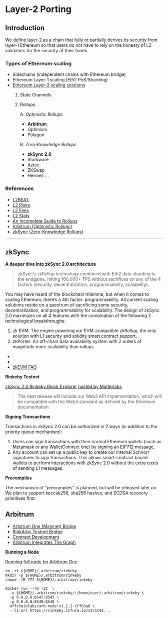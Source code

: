 # Layer-2 Porting

## Introduction

We define layer-2 as a chain that fully or partially derives its security from layer-1 Ethereum so that users do not have to rely on the honesty of L2 validators for the security of their funds.

### Types of Ethereum scaling

   * Sidechains (independent chains with Ethereum bridge)
   * Ethereum Layer-1 scaling (Eth2 PoS/Sharding)
   * [Ethereum Layer-2 scaling solutions](https://ethereum.by/en/developers/docs/layer-2-scaling/#types)
       1. State Channels
       2. Rollups

          A. *Optimistic Rollups*
            - **Arbitrum**
            - Optimism
            - Polygon

          B. *Zero-Knowledge Rollups*
            - **zkSync 2.0**
            - Starkware
            - Aztec
            - ZKSwap
            - Hermez
  ...

### References

* [L2BEAT](https://l2beat.com/#about)
* [L2 Risks](https://l2beat.com/?view=risk)
* [L2 Fees](https://l2fees.info/)
* [L2 Stats](https://cryptostats.community/)
* [An Incomplete Guide to Rollups](https://vitalik.ca/general/2021/01/05/rollup.html)
* [Arbitrum (Optimistic Rollups)](https://developer.offchainlabs.com/docs/rollup_basics)
* [zkSync (Zero-Knowledge Rollups)](https://zksync.io/zkevm/#what-is-a-zk-rollup)

-----

## zkSync

**A deeper dive into zkSync 2.0 architecture**

> zkSync’s zkRollup technology combined with Eth2 data sharding is the endgame, hitting 100,000+ TPS without sacrifices on any of the 4 factors (security, decentralization, programmability, scalability).

You may have heard of the blockchain trilemma, but when it comes to scaling Ethereum, there’s a 4th factor: programmability. All current scaling solutions reside on a spectrum of sacrificing some security, decentralization, and programmability for scalability. The design of zkSync 2.0 maximizes on all 4 features with the combination of the following 2 technological breakthroughs:

1. zk EVM: The engine powering our EVM-compatible zkRollup, the only solution with L1 security and solidity smart contract support.
2. zkPorter: An off-chain data availability system with 2 orders of magnitude more scalability than rollups.

* [](https://rinkeby.zksync.io/)
* [](https://zksync.io/api/sdk/js/)
* [zkEVM FAQ](https://zksync.io/zkevm/)

**Rinkeby Testnet**

[zkSync 2.0 Rinkeby Block Explorer](https://zksync2-alpha.zkscan.io/) [hosted by Matterlabs](https://blog.matter-labs.io/zksync-2-0-hello-ethereum-ca48588de179)

> The next release will include our Web3 API implementation, which will be compatible with the Web3 standard as defined by the Ethereum documentation.

**Signing Transactions**

Transactions in zkSync 2.0 can be authorized in 2 ways (in addition to the priority queue mechanism):

1. Users can sign transactions with their normal Ethereum wallets (such as Metamask or any WalletConnect one) by signing an EIP712 message.
2. Any account can set up a public key to create our internal Schnorr signatures to sign transactions. This allows smart-contract based wallets to perform interactions with zkSync 2.0 without the extra costs of sending L1 messages.

**Precompiles**

The mechanism of "precompiles" is planned, but will be released later on. We plan to support keccak256, sha256 hashes, and ECDSA recovery primitives first.


## Arbitrum

* [Arbitrum One (Mainnet) Bridge](https://bridge.arbitrum.io/)
* [RinkArby Testnet Bridge](https://bridge.arbitrum.io/)
* [Contract Development](https://developer.offchainlabs.com/docs/contract_deployment)
* [Arbitrum Integrates The Graph](https://thegraph.com/blog/arbitrum-graph)

**Running a Node**

[Running full node for Arbitrum One](https://developer.offchainlabs.com/docs/running_node)

```
rm -rf ${HOME}/.arbitrum/rinkeby
mkdir -p ${HOME}/.arbitrum/rinkeby
chmod -fR 777 ${HOME}/.arbitrum/rinkeby

docker run --rm -it  \
  -v ${HOME}/.arbitrum/rinkeby/:/home/user/.arbitrum/rinkeby \
  -p 0.0.0.0:8547:8547 \
  -p 0.0.0.0:8548:8548 \
  offchainlabs/arb-node:v1.1.2-cffb3a0 \
  --l1.url https://rinkeby.infura.io/v3/1c91...
```
